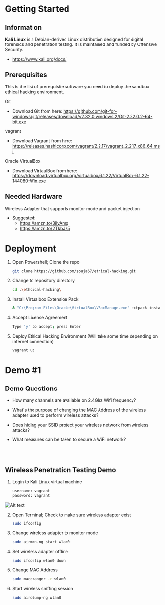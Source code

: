 # Getting Started

## Information  

**Kali Linux** is a Debian-derived Linux distribution designed for digital forensics and penetration testing. It is maintained and funded by Offensive Security.

* https://www.kali.org/docs/

## Prerequisites

This is the list of prerequisite software you need to deploy the sandbox ethical hacking environment.

Git
* Download Git from here: https://github.com/git-for-windows/git/releases/download/v2.32.0.windows.2/Git-2.32.0.2-64-bit.exe

Vagrant
* Download Vagrant from here: https://releases.hashicorp.com/vagrant/2.2.17/vagrant_2.2.17_x86_64.msi

Oracle VirtualBox
* Download VirtaulBox from here: https://download.virtualbox.org/virtualbox/6.1.22/VirtualBox-6.1.22-144080-Win.exe

## Needed Hardware

Wireless Adapter that supports monitor mode and packet injection
* Suggested: 
    * https://amzn.to/3ilyAmq
    * https://amzn.to/2TkbJz5


# Deployment

1. Open Powershell; Clone the repo
   ```sh
   git clone https://github.com/souja67/ethical-hacking.git

2. Change to repository directory
   ```sh
   cd .\ethcical-hacking\

3. Install Virtualbox Extension Pack
    ```sh
    & "C:\Program Files\Oracle\VirtualBox\VBoxManage.exe" extpack install .\misc\Oracle_VM_VirtualBox_Extension_Pack-6.1.24.vbox-extpack

4. Accept License Agreement
    ```sh
    Type 'y' to accept; press Enter

4. Deploy Ethical Hacking Environment (Will take some time depending on internet connection)
   ```sh
   vagrant up

# Demo #1

## Demo Questions

* How many channels are available on 2.4Ghz Wifi frequency?

* What's the purpose of changing the MAC Address of the wireless adapter used to perform wireless attacks?

* Does hiding your SSID protect your wireless network from wireless attacks?

* What measures can be taken to secure a WiFi network?
<br>
<br>

## Wireless Penetration Testing Demo

1. Login to Kali Linux virtual machine <br>
    ```sh
    username: vagrant
    password: vagrant

![Alt text](/screenshots/image001.png?raw=true)

2. Open Terminal; Check to make sure wireless adapter exist
    ```sh
    sudo ifconfig

3. Change wireless adapter to monitor mode 
    ```sh
    sudo airmon-ng start wlan0

4. Set wireless adapter offline
    ```sh
    sudo ifconfig wlan0 down    

5. Change MAC Address
    ```sh
    sudo macchanger -r wlan0

6. Start wireless sniffing session
    ```sh
    sudo airodump-ng wlan0